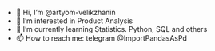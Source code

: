 - 👋 Hi, I’m @artyom-velikzhanin
- 👀 I’m interested in Product Analysis
- 🌱 I’m currently learning Statistics. Python, SQL and others
- 📫 How to reach me: telegram @ImportPandasAsPd

